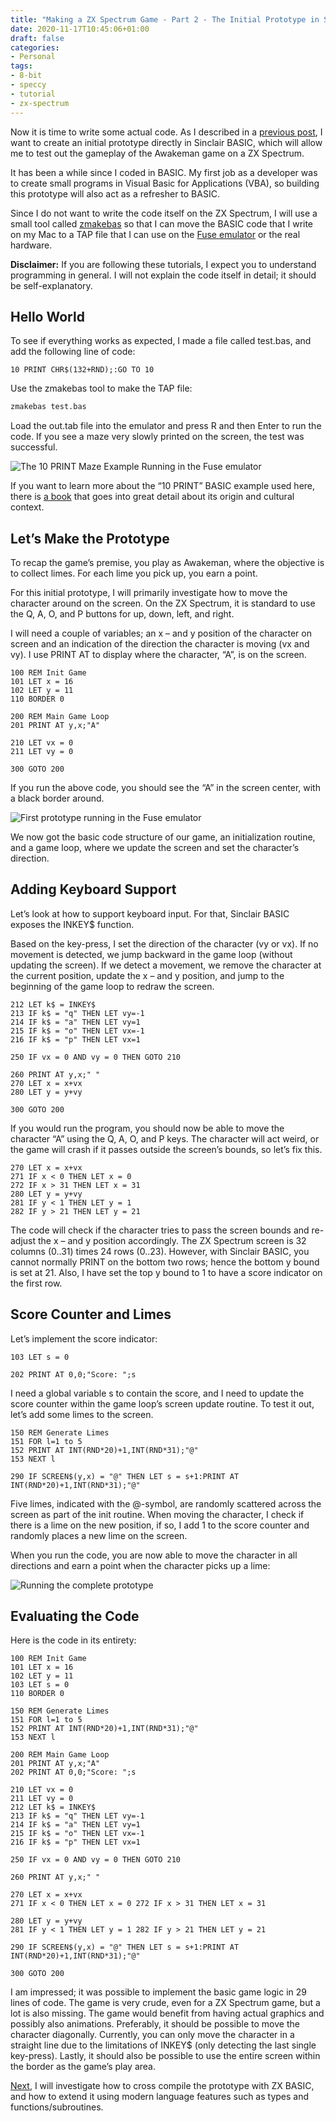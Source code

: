 ```yaml
---
title: "Making a ZX Spectrum Game - Part 2 - The Initial Prototype in Sinclair Basic"
date: 2020-11-17T10:45:06+01:00
draft: false
categories:
- Personal
tags: 
- 8-bit
- speccy
- tutorial
- zx-spectrum
---
```


Now it is time to write some actual code. As I described in a [previous post](https://boblbobl.com/2020/11/10/making-a-zx-spectrum-game-part-1-my-development-setup/), I want to create an initial prototype directly in Sinclair BASIC, which will allow me to test out the gameplay of the Awakeman game on a ZX Spectrum.

It has been a while since I coded in BASIC. My first job as a developer was to create small programs in Visual Basic for Applications (VBA), so building this prototype will also act as a refresher to BASIC.

Since I do not want to write the code itself on the ZX Spectrum, I will use a small tool called [zmakebas](https://github.com/z00m128/zmakebas) so that I can move the BASIC code that I write on my Mac to a TAP file that I can use on the [Fuse emulator](http://fuse-emulator.sourceforge.net/) or the real hardware.

**Disclaimer:** If you are following these tutorials, I expect you to understand programming in general. I will not explain the code itself in detail; it should be self-explanatory.

## Hello World
To see if everything works as expected, I made a file called test.bas, and add the following line of code:

```basic
10 PRINT CHR$(132+RND);:GO TO 10
```

Use the zmakebas tool to make the TAP file:

```sh
zmakebas test.bas
```

Load the out.tab file into the emulator and press R and then Enter to run the code. If you see a maze very slowly printed on the screen, the test was successful.


![The 10 PRINT Maze Example Running in the Fuse emulator](/images/posts/10-print-maze.gif "The 10 PRINT Maze Example Running in the Fuse emulator")


If you want to learn more about the “10 PRINT” BASIC example used here, there is [a book](https://10print.org/) that goes into great detail about its origin and cultural context.

## Let’s Make the Prototype

To recap the game’s premise, you play as Awakeman, where the objective is to collect limes. For each lime you pick up, you earn a point.

For this initial prototype, I will primarily investigate how to move the character around on the screen. On the ZX Spectrum, it is standard to use the Q, A, O, and P buttons for up, down, left, and right.

I will need a couple of variables; an x – and y position of the character on screen and an indication of the direction the character is moving (vx and vy). I use PRINT AT to display where the character, “A”, is on the screen.

```basic
100 REM Init Game
101 LET x = 16
102 LET y = 11
110 BORDER 0
 
200 REM Main Game Loop
201 PRINT AT y,x;"A"
 
210 LET vx = 0
211 LET vy = 0
 
300 GOTO 200
```

If you run the above code, you should see the “A” in the screen center, with a black border around.

![First prototype running in the Fuse emulator](/images/posts/awakeman-prototype-1.png "First prototype running in the Fuse emulator")

We now got the basic code structure of our game, an initialization routine, and a game loop, where we update the screen and set the character’s direction.

## Adding Keyboard Support

Let’s look at how to support keyboard input. For that, Sinclair BASIC exposes the INKEY$ function.

Based on the key-press, I set the direction of the character (vy or vx). If no movement is detected, we jump backward in the game loop (without updating the screen). If we detect a movement, we remove the character at the current position, update the x – and y position, and jump to the beginning of the game loop to redraw the screen.

```basic
212 LET k$ = INKEY$
213 IF k$ = "q" THEN LET vy=-1
214 IF k$ = "a" THEN LET vy=1
215 IF k$ = "o" THEN LET vx=-1
216 IF k$ = "p" THEN LET vx=1
 
250 IF vx = 0 AND vy = 0 THEN GOTO 210
 
260 PRINT AT y,x;" "
270 LET x = x+vx
280 LET y = y+vy
 
300 GOTO 200
```

If you would run the program, you should now be able to move the character “A” using the Q, A, O, and P keys. The character will act weird, or the game will crash if it passes outside the screen’s bounds, so let’s fix this.

```basic
270 LET x = x+vx
271 IF x < 0 THEN LET x = 0 
272 IF x > 31 THEN LET x = 31
280 LET y = y+vy
281 IF y < 1 THEN LET y = 1 
282 IF y > 21 THEN LET y = 21
```

The code will check if the character tries to pass the screen bounds and re-adjust the x – and y position accordingly. The ZX Spectrum screen is 32 columns (0..31) times 24 rows (0..23). However, with Sinclair BASIC, you cannot normally PRINT on the bottom two rows; hence the bottom y bound is set at 21. Also, I have set the top y bound to 1 to have a score indicator on the first row.

## Score Counter and Limes

Let’s implement the score indicator:

```basic
103 LET s = 0
 
202 PRINT AT 0,0;"Score: ";s
```

I need a global variable s to contain the score, and I need to update the score counter within the game loop’s screen update routine. To test it out, let’s add some limes to the screen.

```basic
150 REM Generate Limes
151 FOR l=1 to 5
152 PRINT AT INT(RND*20)+1,INT(RND*31);"@"
153 NEXT l
 
290 IF SCREEN$(y,x) = "@" THEN LET s = s+1:PRINT AT INT(RND*20)+1,INT(RND*31);"@"
```

Five limes, indicated with the @-symbol, are randomly scattered across the screen as part of the init routine. When moving the character, I check if there is a lime on the new position, if so, I add 1 to the score counter and randomly places a new lime on the screen.

When you run the code, you are now able to move the character in all directions and earn a point when the character picks up a lime:

![Running the complete prototype](/images/posts/awakeman-prototype.gif "Running the complete prototype in the Fuse emulator")

## Evaluating the Code
Here is the code in its entirety:

```basic
100 REM Init Game
101 LET x = 16
102 LET y = 11
103 LET s = 0
110 BORDER 0
 
150 REM Generate Limes
151 FOR l=1 to 5
152 PRINT AT INT(RND*20)+1,INT(RND*31);"@"
153 NEXT l
 
200 REM Main Game Loop
201 PRINT AT y,x;"A"
202 PRINT AT 0,0;"Score: ";s
 
210 LET vx = 0
211 LET vy = 0
212 LET k$ = INKEY$
213 IF k$ = "q" THEN LET vy=-1
214 IF k$ = "a" THEN LET vy=1
215 IF k$ = "o" THEN LET vx=-1
216 IF k$ = "p" THEN LET vx=1
 
250 IF vx = 0 AND vy = 0 THEN GOTO 210
 
260 PRINT AT y,x;" "
 
270 LET x = x+vx
271 IF x < 0 THEN LET x = 0 272 IF x > 31 THEN LET x = 31
 
280 LET y = y+vy
281 IF y < 1 THEN LET y = 1 282 IF y > 21 THEN LET y = 21
 
290 IF SCREEN$(y,x) = "@" THEN LET s = s+1:PRINT AT INT(RND*20)+1,INT(RND*31);"@"
 
300 GOTO 200
```

I am impressed; it was possible to implement the basic game logic in 29 lines of code. The game is very crude, even for a ZX Spectrum game, but a lot is also missing. The game would benefit from having actual graphics and possibly also animations. Preferably, it should be possible to move the character diagonally. Currently, you can only move the character in a straight line due to the limitations of INKEY$ (only detecting the last single key-press). Lastly, it should also be possible to use the entire screen within the border as the game’s play area.

[Next](https://boblbobl.com/2020/11/24/making-a-zx-spectrum-game-part-3-cross-compiling-in-zx-basic/), I will investigate how to cross compile the prototype with ZX BASIC, and how to extend it using modern language features such as types and functions/subroutines.
